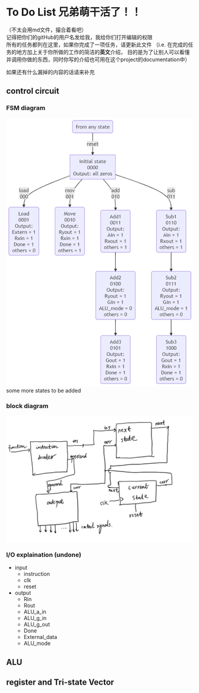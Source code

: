 # To Do List 兄弟萌干活了！！
（不太会用md文件，撮合着看吧）  
记得把你们的gitHub的用户名发给我，我给你们打开编辑的权限  
所有的任务都列在这里，如果你完成了一项任务，请更新此文件 （i.e. 在完成的任务的地方加上关于你所做的工作的简洁的**英文**介绍，
目的是为了让别人可以看懂并调用你做的东西，同时你写的介绍也可用在这个project的documentation中）  

如果还有什么漏掉的内容的话请来补充

## control circuit
### FSM diagram
![control circuit FSM](control_circuit/control_circuit_FSM.png)  
some more states to be added

### block diagram
![control circuit block diagram](control_circuit/control_circuit_diagram.jpg)

### I/O explaination (undone)
- input
  - instruction
  - clk
  - reset
- output
  - Rin
  - Rout
  - ALU_a_in
  - ALU_g_in
  - ALU_g_out
  - Done
  - External_data
  - ALU_mode

## ALU

## register and Tri-state Vector
